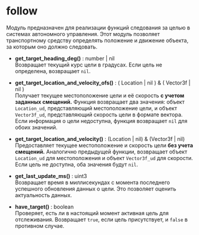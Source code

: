 # follow  
Модуль предназначен для реализации функций следования за целью в системах автономного управления. Этот модуль позволяет транспортному средству определять положение и движение объекта, за которым оно должно следовать.

- **get_target_heading_deg()** : number | nil  
Возвращает текущий курс цели в градусах. Если цель не определена, возвращает `nil`.


- **get_target_location_and_velocity_ofs()** : ( Location | nil ) & ( Vector3f | nil )  
Получает текущее местоположение цели и её скорость **с учетом заданных смещений.** Функция возвращает два значения: объект `Location_ud`, представляющий местоположение цели, и объект `Vector3f_ud`, представляющий скорость цели в формате вектора. Если информация о цели недоступна, функция возвращает `nil` для обоих значений.


- **get_target_location_and_velocity()** : (Location | nil) & (Vector3f | nil)  
Предоставляет текущее местоположение и скорость цели **без учета смещений.** Аналогично предыдущей функции, возвращает объект `Location_ud` для местоположения и объект `Vector3f_ud` для скорости. Если цель не доступна, оба значения будут `nil`.


- **get_last_update_ms()** : uint3  
Возвращает время в миллисекундах с момента последнего успешного обновления данных о цели. Это позволяет оценить актуальность данных.


- **have_target()** : boolean  
Проверяет, есть ли в настоящий момент активная цель для отслеживания. Возвращает `true`, если цель присутствует, и `false` в противном случае.
